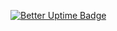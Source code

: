 [![Better Uptime Badge](https://betteruptime.com/status-badges/v1/monitor/mnbb.svg)](https://betteruptime.com/?utm_source=status_badge)

